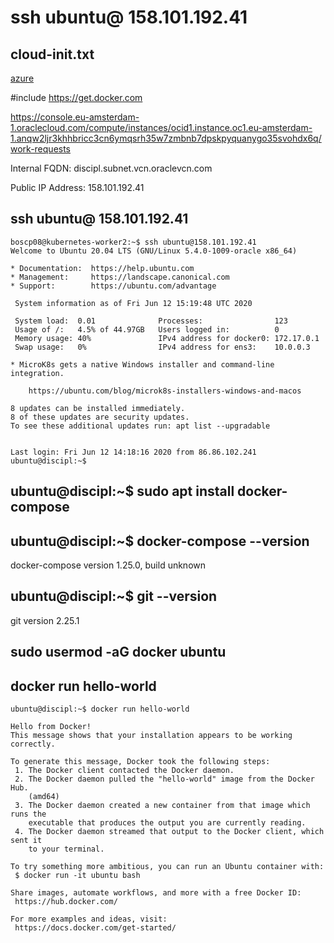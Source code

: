 
# ssh ubuntu@ 158.101.192.41 






## cloud-init.txt

[azure](https://github.com/ezahr/Waardepapieren-AZURE-ACI/wiki/virtual-machines-linux-ubuntu-docker-compose-stack-discipl.westeurope.cloudapp.azure.com-quickstart)

#include https://get.docker.com



https://console.eu-amsterdam-1.oraclecloud.com/compute/instances/ocid1.instance.oc1.eu-amsterdam-1.anqw2ljr3khhbricc3cn6ymqsrh35w7zmbnb7dpskpyquanygo35svohdx6q/work-requests




Internal FQDN:
 discipl.subnet.vcn.oraclevcn.com

 Public IP Address:
 158.101.192.41 

 ## ssh ubuntu@ 158.101.192.41 

 ````
boscp08@kubernetes-worker2:~$ ssh ubuntu@158.101.192.41
Welcome to Ubuntu 20.04 LTS (GNU/Linux 5.4.0-1009-oracle x86_64)

 * Documentation:  https://help.ubuntu.com
 * Management:     https://landscape.canonical.com
 * Support:        https://ubuntu.com/advantage

  System information as of Fri Jun 12 15:19:48 UTC 2020

  System load:  0.01              Processes:                123
  Usage of /:   4.5% of 44.97GB   Users logged in:          0
  Memory usage: 40%               IPv4 address for docker0: 172.17.0.1
  Swap usage:   0%                IPv4 address for ens3:    10.0.0.3

 * MicroK8s gets a native Windows installer and command-line integration.

     https://ubuntu.com/blog/microk8s-installers-windows-and-macos

8 updates can be installed immediately.
8 of these updates are security updates.
To see these additional updates run: apt list --upgradable


Last login: Fri Jun 12 14:18:16 2020 from 86.86.102.241
ubuntu@discipl:~$ 

 ````


## ubuntu@discipl:~$ sudo apt install docker-compose

## ubuntu@discipl:~$ docker-compose --version
docker-compose version 1.25.0, build unknown

##  ubuntu@discipl:~$ git --version
git version 2.25.1



## sudo usermod -aG docker ubuntu

## docker run hello-world

````
ubuntu@discipl:~$ docker run hello-world

Hello from Docker!
This message shows that your installation appears to be working correctly.

To generate this message, Docker took the following steps:
 1. The Docker client contacted the Docker daemon.
 2. The Docker daemon pulled the "hello-world" image from the Docker Hub.
    (amd64)
 3. The Docker daemon created a new container from that image which runs the
    executable that produces the output you are currently reading.
 4. The Docker daemon streamed that output to the Docker client, which sent it
    to your terminal.

To try something more ambitious, you can run an Ubuntu container with:
 $ docker run -it ubuntu bash

Share images, automate workflows, and more with a free Docker ID:
 https://hub.docker.com/

For more examples and ideas, visit:
 https://docs.docker.com/get-started/

````

